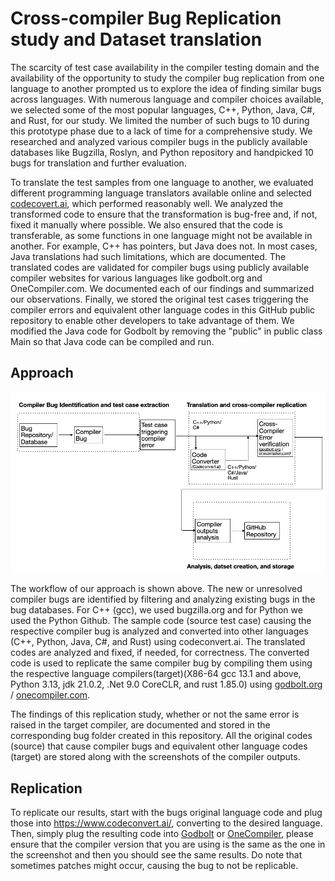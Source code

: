 # Cross-compiler Bug Replication study and Dataset translation

The scarcity of test case availability in the compiler testing domain and the availability of the opportunity to study the compiler bug replication from one language to another prompted us to explore the idea of finding similar bugs across languages. With numerous language and compiler choices available, we selected some of the most popular languages, C++, Python, Java, C\#, and Rust, for our study. We limited the number of such bugs to 10 during this prototype phase due to a lack of time for a comprehensive study. We researched and analyzed various compiler bugs in the publicly available databases like Bugzilla, Roslyn, and Python repository and handpicked 10 bugs for translation and further evaluation.

To translate the test samples from one language to another, we evaluated different programming language translators available online and selected [codecovert.ai](https://www.codeconvert.ai/), which performed reasonably well. We analyzed the transformed code to ensure that the transformation is bug-free and, if not, fixed it manually where possible. We also ensured that the code is transferable, as some functions in one language might not be available in another. For example, C++ has pointers, but Java does not. In most cases, Java translations had such limitations, which are documented. The translated codes are validated for compiler bugs using publicly available compiler websites for various languages like godbolt.org and OneCompiler.com. We documented each of our findings and summarized our observations. Finally, we stored the original test cases triggering the compiler errors and equivalent other language codes in this GitHub public repository to enable other developers to take advantage of them. We modified the Java code for Godbolt by removing the "public" in public class Main so that Java code can be compiled and run.

## Approach

![Approach-Workflow.png](Approach-Workflow.png)

The workflow of our approach is shown above. The new or unresolved compiler bugs are identified by filtering and analyzing existing bugs in the bug databases. For C++ (gcc), we used bugzilla.org and for Python we used the Python Github. The sample code (source test case) causing the respective compiler bug is analyzed and converted into other languages (C++, Python, Java, C\#, and Rust) using codeconvert.ai. The translated codes are analyzed and fixed, if needed, for correctness. The converted code is used to replicate the same compiler bug by compiling them using the respective language compilers(target)(X86-64 gcc 13.1 and above, Python 3.13, jdk 21.0.2, .Net 9.0 CoreCLR, and rust 1.85.0) using [godbolt.org](https://godbolt.org/) / [onecompiler.com](https://onecompiler.com/). 

The findings of this replication study, whether or not the same error is raised in the target compiler, are documented and stored in the corresponding bug folder created in this repository. All the original codes (source) that cause compiler bugs and equivalent other language codes (target) are stored along with the screenshots of the compiler outputs.

## Replication
To replicate our results, start with the bugs original language code and plug those into https://www.codeconvert.ai/, converting to the desired language. Then, simply plug the resulting code into [Godbolt](https://godbolt.org/) or [OneCompiler](https://onecompiler.com/), please ensure that the compiler version that you are using is the same as the one in the screenshot and then you should see the same results. Do note that sometimes patches might occur, causing the bug to not be replicable. 
